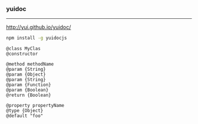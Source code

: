 ### yuidoc
---
http://yui.github.io/yuidoc/


```sh
npm install -g yuidocjs
```

```
@class MyClas
@constructor

@method methodName
@param {String}
@param {Object}
@param {String}
@param {Function}
@param {Boolean}
@return {Boolean}

@property propertyName
@type {Object}
@default "foo"
```

